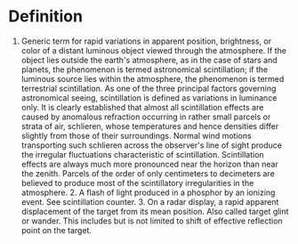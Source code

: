 # Definition

1.  Generic term for rapid variations in apparent position, brightness,
    or color of a distant luminous object viewed through the atmosphere.
    If the object lies outside the earth's atmosphere, as in the case of
    stars and planets, the phenomenon is termed astronomical
    scintillation; if the luminous source lies within the atmosphere,
    the phenomenon is termed terrestrial scintillation. As one of the
    three principal factors governing astronomical seeing, scintillation
    is defined as variations in luminance only. It is clearly
    established that almost all scintillation effects are caused by
    anomalous refraction occurring in rather small parcels or strata of
    air, schlieren, whose temperatures and hence densities differ
    slightly from those of their surroundings. Normal wind motions
    transporting such schlieren across the observer's line of sight
    produce the irregular fluctuations characteristic of scintillation.
    Scintillation effects are always much more pronounced near the
    horizon than near the zenith. Parcels of the order of only
    centimeters to decimeters are believed to produce most of the
    scintillatory irregularities in the atmosphere. 2. A flash of light
    produced in a phosphor by an ionizing event. See scintillation
    counter. 3. On a radar display, a rapid apparent displacement of the
    target from its mean position. Also called target glint or wander.
    This includes but is not limited to shift of effective reflection
    point on the target.
